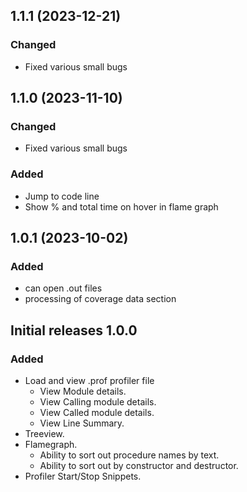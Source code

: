 ## 1.1.1 (2023-12-21)

### Changed

- Fixed various small bugs

## 1.1.0 (2023-11-10)

### Changed

- Fixed various small bugs

### Added

- Jump to code line
- Show % and total time on hover in flame graph

## 1.0.1 (2023-10-02)

### Added

- can open .out files
- processing of coverage data section

## Initial releases 1.0.0

### Added

- Load and view .prof profiler file
  - View Module details.
  - View Calling module details.
  - View Called module details.
  - View Line Summary.
- Treeview.
- Flamegraph.
  - Ability to sort out procedure names by text.
  - Ability to sort out by constructor and destructor.
- Profiler Start/Stop Snippets.
